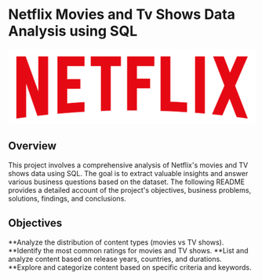 # Netflix Movies and Tv Shows Data Analysis using SQL

![Netflix Logo](https://github.com/alafia18/netflix_sql_project/blob/main/logo.png)

## Overview
This project involves a comprehensive analysis of Netflix's movies and TV shows data using SQL. The goal is to extract valuable insights and answer various business questions based on the dataset. The following README provides a detailed account of the project's objectives, business problems, solutions, findings, and conclusions.
## Objectives
**Analyze the distribution of content types (movies vs TV shows).
**Identify the most common ratings for movies and TV shows.
**List and analyze content based on release years, countries, and durations.
**Explore and categorize content based on specific criteria and keywords.

